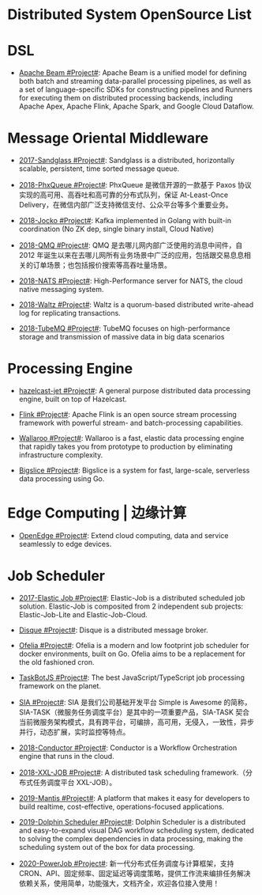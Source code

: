# Distributed System OpenSource List

# DSL

- [Apache Beam #Project#](https://github.com/apache/beam): Apache Beam is a unified model for defining both batch and streaming data-parallel processing pipelines, as well as a set of language-specific SDKs for constructing pipelines and Runners for executing them on distributed processing backends, including Apache Apex, Apache Flink, Apache Spark, and Google Cloud Dataflow.

# Message Oriental Middleware

- [2017-Sandglass #Project#](https://github.com/celrenheit/sandglass): Sandglass is a distributed, horizontally scalable, persistent, time sorted message queue.

- [2018-PhxQueue #Project#](https://github.com/Tencent/phxqueue): PhxQueue 是微信开源的一款基于 Paxos 协议实现的高可用、高吞吐和高可靠的分布式队列，保证 At-Least-Once Delivery，在微信内部广泛支持微信支付、公众平台等多个重要业务。

- [2018-Jocko #Project#](https://github.com/travisjeffery/jocko): Kafka implemented in Golang with built-in coordination (No ZK dep, single binary install, Cloud Native)

- [2018-QMQ #Project#](https://github.com/qunarcorp/qmq): QMQ 是去哪儿网内部广泛使用的消息中间件，自 2012 年诞生以来在去哪儿网所有业务场景中广泛的应用，包括跟交易息息相关的订单场景；也包括报价搜索等高吞吐量场景。

- [2018-NATS #Project#](https://github.com/nats-io/nats-server): High-Performance server for NATS, the cloud native messaging system.

- [2018-Waltz #Project#](https://github.com/wepay/waltz): Waltz is a quorum-based distributed write-ahead log for replicating transactions.

- [2018-TubeMQ #Project#](https://github.com/Tencent/TubeMQ): TubeMQ focuses on high-performance storage and transmission of massive data in big data scenarios

# Processing Engine

- [hazelcast-jet #Project#](https://github.com/hazelcast/hazelcast-jet): A general purpose distributed data processing engine, built on top of Hazelcast.

- [Flink #Project#](https://github.com/apache/flink): Apache Flink is an open source stream processing framework with powerful stream- and batch-processing capabilities.

- [Wallaroo #Project#](https://github.com/wallaroolabs/wallaroo): Wallaroo is a fast, elastic data processing engine that rapidly takes you from prototype to production by eliminating infrastructure complexity.

- [Bigslice #Project#](https://bigslice.io): Bigslice is a system for fast, large-scale, serverless data processing using Go.

# Edge Computing | 边缘计算

- [OpenEdge #Project#](https://github.com/baidu/openedge): Extend cloud computing, data and service seamlessly to edge devices.

# Job Scheduler

- [2017-Elastic Job #Project#](https://github.com/elasticjob/elastic-job-lite): Elastic-Job is a distributed scheduled job solution. Elastic-Job is composited from 2 independent sub projects: Elastic-Job-Lite and Elastic-Job-Cloud.

- [Disque #Project#](https://github.com/antirez/disque): Disque is a distributed message broker.

- [Ofelia #Project#](https://github.com/mcuadros/ofelia): Ofelia is a modern and low footprint job scheduler for docker environments, built on Go. Ofelia aims to be a replacement for the old fashioned cron.

- [TaskBotJS #Project#](https://github.com/eropple/taskbotjs): The best JavaScript/TypeScript job processing framework on the planet.

- [SIA #Project#](https://github.com/siaorg/sia-task): SIA 是我们公司基础开发平台 Simple is Awesome 的简称，SIA-TASK（微服务任务调度平台）是其中的一项重要产品，SIA-TASK 契合当前微服务架构模式，具有跨平台，可编排，高可用，无侵入，一致性，异步并行，动态扩展，实时监控等特点。

- [2018-Conductor #Project#](https://netflix.github.io/conductor/): Conductor is a Workflow Orchestration engine that runs in the cloud.

- [2018-XXL-JOB #Project#](https://github.com/xuxueli/xxl-job/): A distributed task scheduling framework.（分布式任务调度平台 XXL-JOB）。

- [2019-Mantis #Project#](https://github.com/netflix/mantis/): A platform that makes it easy for developers to build realtime, cost-effective, operations-focused applications.

- [2019-Dolphin Scheduler #Project#](https://github.com/apache/incubator-dolphinscheduler): Dolphin Scheduler is a distributed and easy-to-expand visual DAG workflow scheduling system, dedicated to solving the complex dependencies in data processing, making the scheduling system out of the box for data processing.

- [2020-PowerJob #Project#](https://github.com/KFCFans/PowerJob): 新一代分布式任务调度与计算框架，支持 CRON、API、固定频率、固定延迟等调度策略，提供工作流来编排任务解决依赖关系，使用简单，功能强大，文档齐全，欢迎各位接入使用！
